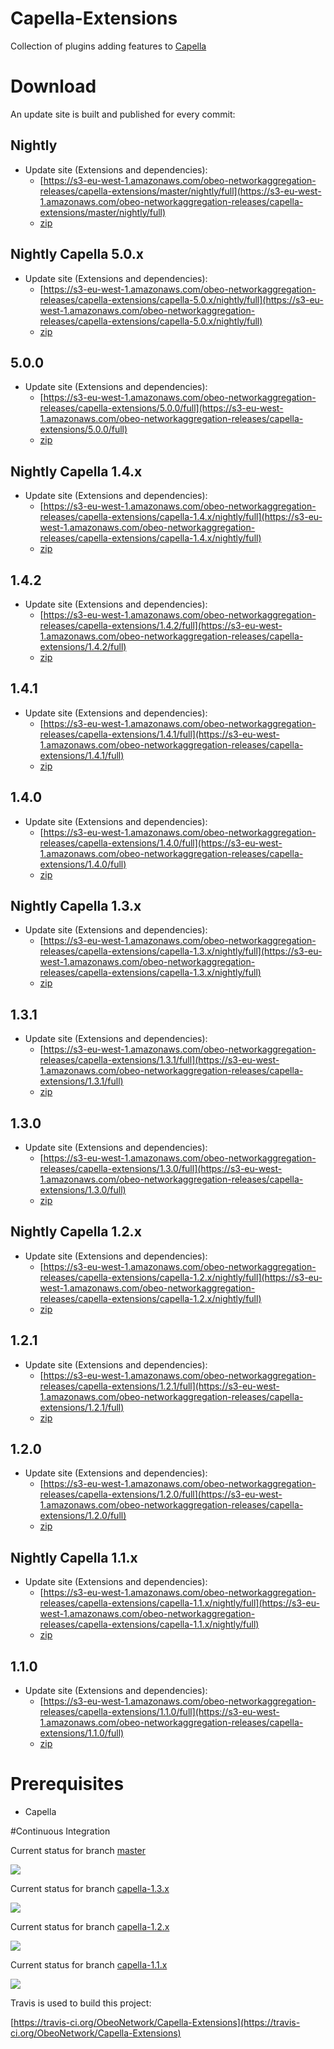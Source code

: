 # Capella-Extensions

Collection of plugins adding features to [Capella](http://polarsys.org/capella/)

# Download

An update site is built and published for every commit:

## Nightly

* Update site (Extensions and dependencies):
  * [https://s3-eu-west-1.amazonaws.com/obeo-networkaggregation-releases/capella-extensions/master/nightly/full](https://s3-eu-west-1.amazonaws.com/obeo-networkaggregation-releases/capella-extensions/master/nightly/full)
  * [zip](https://s3-eu-west-1.amazonaws.com/obeo-networkaggregation-releases/capella-extensions/master/nightly/full/org.obeonetwork.capella.update.full.zip)

## Nightly Capella 5.0.x

* Update site (Extensions and dependencies):
  * [https://s3-eu-west-1.amazonaws.com/obeo-networkaggregation-releases/capella-extensions/capella-5.0.x/nightly/full](https://s3-eu-west-1.amazonaws.com/obeo-networkaggregation-releases/capella-extensions/capella-5.0.x/nightly/full)
  * [zip](https://s3-eu-west-1.amazonaws.com/obeo-networkaggregation-releases/capella-extensions/capella-5.0.x/nightly/full/org.obeonetwork.capella.update.full.zip)

## 5.0.0

* Update site (Extensions and dependencies):
  * [https://s3-eu-west-1.amazonaws.com/obeo-networkaggregation-releases/capella-extensions/5.0.0/full](https://s3-eu-west-1.amazonaws.com/obeo-networkaggregation-releases/capella-extensions/5.0.0/full)
  * [zip](https://s3-eu-west-1.amazonaws.com/obeo-networkaggregation-releases/capella-extensions/5.0.0/full/org.obeonetwork.capella.update.full.zip)

## Nightly Capella 1.4.x

* Update site (Extensions and dependencies):
  * [https://s3-eu-west-1.amazonaws.com/obeo-networkaggregation-releases/capella-extensions/capella-1.4.x/nightly/full](https://s3-eu-west-1.amazonaws.com/obeo-networkaggregation-releases/capella-extensions/capella-1.4.x/nightly/full)
  * [zip](https://s3-eu-west-1.amazonaws.com/obeo-networkaggregation-releases/capella-extensions/capella-1.4.x/nightly/full/org.obeonetwork.capella.update.full.zip)

## 1.4.2

* Update site (Extensions and dependencies):
  * [https://s3-eu-west-1.amazonaws.com/obeo-networkaggregation-releases/capella-extensions/1.4.2/full](https://s3-eu-west-1.amazonaws.com/obeo-networkaggregation-releases/capella-extensions/1.4.2/full)
  * [zip](https://s3-eu-west-1.amazonaws.com/obeo-networkaggregation-releases/capella-extensions/1.4.2/full/org.obeonetwork.capella.update.full.zip)

## 1.4.1

* Update site (Extensions and dependencies):
  * [https://s3-eu-west-1.amazonaws.com/obeo-networkaggregation-releases/capella-extensions/1.4.1/full](https://s3-eu-west-1.amazonaws.com/obeo-networkaggregation-releases/capella-extensions/1.4.1/full)
  * [zip](https://s3-eu-west-1.amazonaws.com/obeo-networkaggregation-releases/capella-extensions/1.4.1/full/org.obeonetwork.capella.update.full.zip)

## 1.4.0

* Update site (Extensions and dependencies):
  * [https://s3-eu-west-1.amazonaws.com/obeo-networkaggregation-releases/capella-extensions/1.4.0/full](https://s3-eu-west-1.amazonaws.com/obeo-networkaggregation-releases/capella-extensions/1.4.0/full)
  * [zip](https://s3-eu-west-1.amazonaws.com/obeo-networkaggregation-releases/capella-extensions/1.4.0/full/org.obeonetwork.capella.update.full.zip)

## Nightly Capella 1.3.x

* Update site (Extensions and dependencies):
  * [https://s3-eu-west-1.amazonaws.com/obeo-networkaggregation-releases/capella-extensions/capella-1.3.x/nightly/full](https://s3-eu-west-1.amazonaws.com/obeo-networkaggregation-releases/capella-extensions/capella-1.3.x/nightly/full)
  * [zip](https://s3-eu-west-1.amazonaws.com/obeo-networkaggregation-releases/capella-extensions/capella-1.3.x/nightly/full/org.obeonetwork.capella.update.full.zip)

## 1.3.1

* Update site (Extensions and dependencies):
  * [https://s3-eu-west-1.amazonaws.com/obeo-networkaggregation-releases/capella-extensions/1.3.1/full](https://s3-eu-west-1.amazonaws.com/obeo-networkaggregation-releases/capella-extensions/1.3.1/full)
  * [zip](https://s3-eu-west-1.amazonaws.com/obeo-networkaggregation-releases/capella-extensions/1.3.1/full/org.obeonetwork.capella.update.full.zip)

## 1.3.0

* Update site (Extensions and dependencies):
  * [https://s3-eu-west-1.amazonaws.com/obeo-networkaggregation-releases/capella-extensions/1.3.0/full](https://s3-eu-west-1.amazonaws.com/obeo-networkaggregation-releases/capella-extensions/1.3.0/full)
  * [zip](https://s3-eu-west-1.amazonaws.com/obeo-networkaggregation-releases/capella-extensions/1.3.0/full/org.obeonetwork.capella.update.full.zip)

## Nightly Capella 1.2.x

* Update site (Extensions and dependencies):
  * [https://s3-eu-west-1.amazonaws.com/obeo-networkaggregation-releases/capella-extensions/capella-1.2.x/nightly/full](https://s3-eu-west-1.amazonaws.com/obeo-networkaggregation-releases/capella-extensions/capella-1.2.x/nightly/full)
  * [zip](https://s3-eu-west-1.amazonaws.com/obeo-networkaggregation-releases/capella-extensions/capella-1.2.x/nightly/full/org.obeonetwork.capella.update.full.zip)

## 1.2.1

* Update site (Extensions and dependencies):
  * [https://s3-eu-west-1.amazonaws.com/obeo-networkaggregation-releases/capella-extensions/1.2.1/full](https://s3-eu-west-1.amazonaws.com/obeo-networkaggregation-releases/capella-extensions/1.2.1/full)
  * [zip](https://s3-eu-west-1.amazonaws.com/obeo-networkaggregation-releases/capella-extensions/1.2.1/full/org.obeonetwork.capella.update.full.zip)

## 1.2.0

* Update site (Extensions and dependencies):
  * [https://s3-eu-west-1.amazonaws.com/obeo-networkaggregation-releases/capella-extensions/1.2.0/full](https://s3-eu-west-1.amazonaws.com/obeo-networkaggregation-releases/capella-extensions/1.2.0/full)
  * [zip](https://s3-eu-west-1.amazonaws.com/obeo-networkaggregation-releases/capella-extensions/1.2.0/full/org.obeonetwork.capella.update.full.zip)

## Nightly Capella 1.1.x

* Update site (Extensions and dependencies):
  * [https://s3-eu-west-1.amazonaws.com/obeo-networkaggregation-releases/capella-extensions/capella-1.1.x/nightly/full](https://s3-eu-west-1.amazonaws.com/obeo-networkaggregation-releases/capella-extensions/capella-1.1.x/nightly/full)
  * [zip](https://s3-eu-west-1.amazonaws.com/obeo-networkaggregation-releases/capella-extensions/capella-1.1.x/nightly/full/org.obeonetwork.capella.update.full.zip)

## 1.1.0

* Update site (Extensions and dependencies):
  * [https://s3-eu-west-1.amazonaws.com/obeo-networkaggregation-releases/capella-extensions/1.1.0/full](https://s3-eu-west-1.amazonaws.com/obeo-networkaggregation-releases/capella-extensions/1.1.0/full)
  * [zip](https://s3-eu-west-1.amazonaws.com/obeo-networkaggregation-releases/capella-extensions/1.1.0/full/org.obeonetwork.capella.update.full.zip)

# Prerequisites

* Capella

#Continuous Integration

Current status for branch [master](https://github.com/ObeoNetwork/Capella-Extensions/tree/master)

![](https://travis-ci.org/ObeoNetwork/Capella-Extensions.svg?branch=master)

Current status for branch [capella-1.3.x](https://github.com/ObeoNetwork/Capella-Extensions/tree/capella-1.3.x)

![](https://travis-ci.org/ObeoNetwork/Capella-Extensions.svg?branch=capella-1.3.x)

Current status for branch [capella-1.2.x](https://github.com/ObeoNetwork/Capella-Extensions/tree/capella-1.2.x)

![](https://travis-ci.org/ObeoNetwork/Capella-Extensions.svg?branch=capella-1.2.x)

Current status for branch [capella-1.1.x](https://github.com/ObeoNetwork/Capella-Extensions/tree/capella-1.1.x)

![](https://travis-ci.org/ObeoNetwork/Capella-Extensions.svg?branch=capella-1.1.x)

Travis is used to build this project:

[https://travis-ci.org/ObeoNetwork/Capella-Extensions](https://travis-ci.org/ObeoNetwork/Capella-Extensions)


